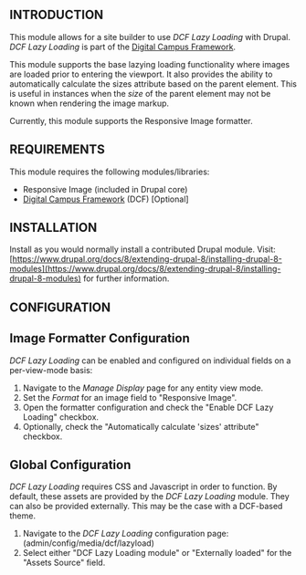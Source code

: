 INTRODUCTION
------------

This module allows for a site builder to use *DCF Lazy Loading* with Drupal. *DCF Lazy Loading* is part of the [Digital Campus Framework](https://github.com/d-c-n/dcf).

This module supports the base lazying loading functionality where images are loaded prior to entering the viewport. It also provides the ability to automatically calculate the sizes attribute based on the parent element. This is useful in instances when the *size* of the parent element may not be known when rendering the image markup.

Currently, this module supports the Responsive Image formatter.

REQUIREMENTS
------------

This module requires the following modules/libraries:

  * Responsive Image (included in Drupal core)
  * [Digital Campus Framework](https://github.com/d-c-n/dcf) (DCF) \[Optional\]

INSTALLATION
------------

Install as you would normally install a contributed Drupal module. Visit:
[https://www.drupal.org/docs/8/extending-drupal-8/installing-drupal-8-modules](https://www.drupal.org/docs/8/extending-drupal-8/installing-drupal-8-modules)
for further information.

CONFIGURATION
-------------

## Image Formatter Configuration

*DCF Lazy Loading* can be enabled and configured on individual fields on a per-view-mode basis:

  1. Navigate to the *Manage Display* page for any entity view mode.
  2. Set the *Format* for an image field to "Responsive Image".
  3. Open the formatter configuration and check the "Enable DCF Lazy Loading" checkbox.
  4. Optionally, check the "Automatically calculate 'sizes' attribute" checkbox.

## Global Configuration

*DCF Lazy Loading* requires CSS and Javascript in order to function. By default, these assets are provided by the *DCF Lazy Loading* module. They can also be provided externally. This may be the case with a DCF-based theme.

  1. Navigate to the *DCF Lazy Loading* configuration page: (admin/config/media/dcf/lazyload)
  2. Select either "DCF Lazy Loading module" or "Externally loaded" for the "Assets Source" field.
